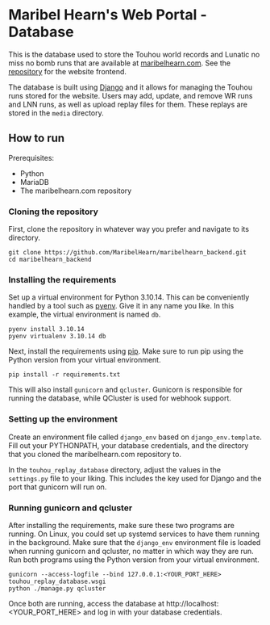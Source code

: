 # Maribel Hearn's Web Portal - Database
This is the database used to store the Touhou world records and Lunatic no miss no bomb runs that are available at [maribelhearn.com](https://maribelhearn.com).
See the [repository](https://github.com/MaribelHearn/maribelhearn.com) for the website frontend.

The database is built using [Django](https://docs.djangoproject.com/) and it allows for managing the Touhou runs stored for the website.
Users may add, update, and remove WR runs and LNN runs, as well as upload replay files for them. These replays are stored in the `media` directory.

## How to run
Prerequisites:
* Python
* MariaDB
* The maribelhearn.com repository

### Cloning the repository
First, clone the repository in whatever way you prefer and navigate to its directory.
```
git clone https://github.com/MaribelHearn/maribelhearn_backend.git
cd maribelhearn_backend
```

### Installing the requirements
Set up a virtual environment for Python 3.10.14. This can be conveniently handled by a tool such as [pyenv](https://github.com/pyenv/pyenv-virtualenv).
Give it in any name you like. In this example, the virtual environment is named `db`.
```
pyenv install 3.10.14
pyenv virtualenv 3.10.14 db
```
Next, install the requirements using [pip](https://pypi.org/project/pip/). Make sure to run pip using the Python version from your virtual environment.
```
pip install -r requirements.txt
```
This will also install `gunicorn` and `qcluster`. Gunicorn is responsible for running the database, while QCluster is used for webhook support.

### Setting up the environment
Create an environment file called `django_env` based on `django_env.template`. Fill out your PYTHONPATH, your database credentials, and the directory that you cloned the maribelhearn.com repository to.

In the `touhou_replay_database` directory, adjust the values in the `settings.py` file to your liking. This includes the key used for Django and the port that gunicorn will run on.

### Running gunicorn and qcluster
After installing the requirements, make sure these two programs are running. On Linux, you could set up systemd services to have them running in the background.
Make sure that the `django_env` environment file is loaded when running gunicorn and qcluster, no matter in which way they are run. Run both programs using the Python version from your virtual environment.
```
gunicorn --access-logfile --bind 127.0.0.1:<YOUR_PORT_HERE> touhou_replay_database.wsgi
python ./manage.py qcluster
```
Once both are running, access the database at http://localhost:<YOUR_PORT_HERE> and log in with your database credentials.
